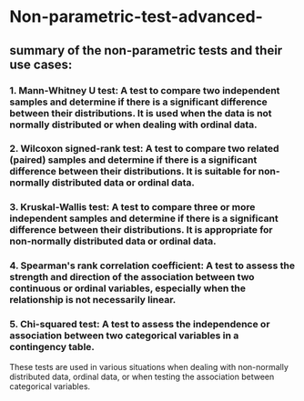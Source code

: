 # Non-parametric-test-advanced-

## summary of the non-parametric tests and their use cases:

### 1. Mann-Whitney U test: A test to compare two independent samples and determine if there is a significant difference between their distributions. It is used when the data is not normally distributed or when dealing with ordinal data.

### 2. Wilcoxon signed-rank test: A test to compare two related (paired) samples and determine if there is a significant difference between their distributions. It is suitable for non-normally distributed data or ordinal data.

### 3. Kruskal-Wallis test: A test to compare three or more independent samples and determine if there is a significant difference between their distributions. It is appropriate for non-normally distributed data or ordinal data.

### 4. Spearman's rank correlation coefficient: A test to assess the strength and direction of the association between two continuous or ordinal variables, especially when the relationship is not necessarily linear.

### 5. Chi-squared test: A test to assess the independence or association between two categorical variables in a contingency table.

These tests are used in various situations when dealing with non-normally distributed data, ordinal data, or when testing the association between categorical variables.
